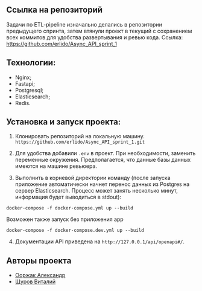 ## Ссылка на репозиторий
Задачи по ETL-pipeline изначально делались в репозитории предыдущего спринта, 
затем втянули проект в текущий с сохранением всех коммитов для удобства
развертывания и ревью кода. Ссылка:
https://github.com/erlido/Async_API_sprint_1

## Технологии:
* Nginx;
* Fastapi;
* Postgresql;
* Elasticsearch;
* Redis.

## Установка и запуск проекта:

1. Клонировать репозиторий на локальную машину.
```https://github.com/erlido/Async_API_sprint_1.git```
   
2. Для удобства добавили `.env` в проект. При необходимости, заменить
   переменные окружения. Предполагается, что данные базы данных имеются
   на машине ревьюера.
   
3. Выполнить в корневой директории команду (после запуска приложение 
   автоматически начнет перенос данных из Postgres на сервер Elasticsearch.
   Процесс может занять несколько минут, информация будет выводиться в stdout):
```
docker-compose -f docker-compose.yml up --build
```
Возможен также запуск без приложения app
```
docker-compose -f docker-compose.dev.yml up --build
```
4. Документации API приведена на `http://127.0.0.1/api/openapi#/`.

## Авторы проекта
* [Ооржак Александр](https://github.com/Oorzhakau)
* [Щуров Виталий](https://github.com/erlido)